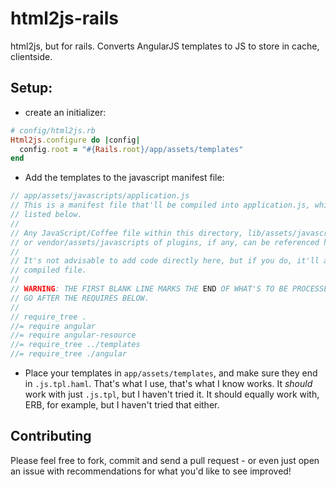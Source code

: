# html2js-rails
html2js, but for rails.  Converts AngularJS templates to JS to store in cache, clientside.

## Setup:
*  create an initializer: 

```ruby
# config/html2js.rb
Html2js.configure do |config|
  config.root = "#{Rails.root}/app/assets/templates"
end
```

*  Add the templates to the javascript manifest file:

```javascript
// app/assets/javascripts/application.js
// This is a manifest file that'll be compiled into application.js, which will include all the files
// listed below.
//
// Any JavaScript/Coffee file within this directory, lib/assets/javascripts, vendor/assets/javascripts,
// or vendor/assets/javascripts of plugins, if any, can be referenced here using a relative path.
//
// It's not advisable to add code directly here, but if you do, it'll appear at the bottom of the
// compiled file.
//
// WARNING: THE FIRST BLANK LINE MARKS THE END OF WHAT'S TO BE PROCESSED, ANY BLANK LINE SHOULD
// GO AFTER THE REQUIRES BELOW.
//
// require_tree .
//= require angular
//= require angular-resource
//= require_tree ../templates
//= require_tree ./angular
```

*  Place your templates in `app/assets/templates`, and make sure they end in `.js.tpl.haml`.  That's what I use,
that's what I know works.  It *should* work with just `.js.tpl`, but I haven't tried it.  It should equally work
with, ERB, for example, but I haven't tried that either.


## Contributing
Please feel free to fork, commit and send a pull request - or even just open an issue with recommendations for what you'd like to see improved!
